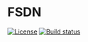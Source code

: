 # FSDN

[![License][license-image]][license-url]
[![Build status](https://ci.appveyor.com/api/projects/status/2joteb64gcot01ro/branch/master?svg=true)](https://ci.appveyor.com/project/pocketberserker/fsdn/branch/master)

[license-url]: https://github.com/pocketberserker/FSDN/blob/master/LICENSE
[license-image]: https://img.shields.io/github/license/pocketberserker/FSDN.svg


